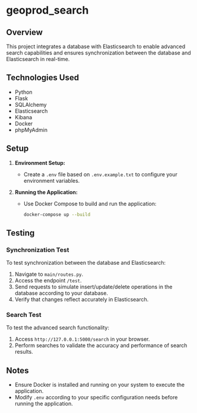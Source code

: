 # geoprod_search

## Overview

This project integrates a database with Elasticsearch to enable advanced search capabilities and ensures synchronization between the database and Elasticsearch in real-time.

## Technologies Used

- Python
- Flask
- SQLAlchemy
- Elasticsearch
- Kibana
- Docker
- phpMyAdmin

## Setup

1. **Environment Setup:**
   - Create a `.env` file based on `.env.example.txt` to configure your environment variables.

2. **Running the Application:**
   - Use Docker Compose to build and run the application:
     ```bash
     docker-compose up --build
     ```

## Testing

### Synchronization Test

To test synchronization between the database and Elasticsearch:

1. Navigate to `main/routes.py`.
2. Access the endpoint `/test`.
3. Send requests to simulate insert/update/delete operations in the database according to your database.
4. Verify that changes reflect accurately in Elasticsearch.

### Search Test

To test the advanced search functionality:

1. Access `http://127.0.0.1:5000/search` in your browser.
2. Perform searches to validate the accuracy and performance of search results.

## Notes

- Ensure Docker is installed and running on your system to execute the application.
- Modify `.env` according to your specific configuration needs before running the application.
